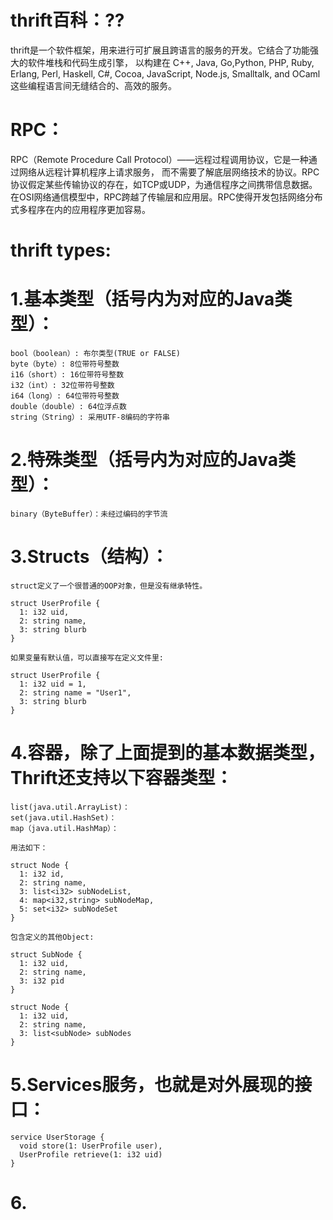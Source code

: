 # thrift百科：??

thrift是一个软件框架，用来进行可扩展且跨语言的服务的开发。它结合了功能强大的软件堆栈和代码生成引擎，
以构建在 C++, Java, Go,Python, PHP, Ruby, Erlang, Perl, Haskell, C#, Cocoa, JavaScript, Node.js, 
Smalltalk, and OCaml 这些编程语言间无缝结合的、高效的服务。

# RPC：

RPC（Remote Procedure Call Protocol）——远程过程调用协议，它是一种通过网络从远程计算机程序上请求服务，
而不需要了解底层网络技术的协议。RPC协议假定某些传输协议的存在，如TCP或UDP，为通信程序之间携带信息数据。
在OSI网络通信模型中，RPC跨越了传输层和应用层。RPC使得开发包括网络分布式多程序在内的应用程序更加容易。

# thrift types:

# 1.基本类型（括号内为对应的Java类型）：

    bool（boolean）: 布尔类型(TRUE or FALSE)
    byte（byte）: 8位带符号整数
    i16（short）: 16位带符号整数
    i32（int）: 32位带符号整数
    i64（long）: 64位带符号整数
    double（double）: 64位浮点数
    string（String）: 采用UTF-8编码的字符串

# 2.特殊类型（括号内为对应的Java类型）：

    binary（ByteBuffer）：未经过编码的字节流

# 3.Structs（结构）：

    struct定义了一个很普通的OOP对象，但是没有继承特性。
    
    struct UserProfile {
      1: i32 uid,
      2: string name,
      3: string blurb
    }
    
    如果变量有默认值，可以直接写在定义文件里:
    
    struct UserProfile {
      1: i32 uid = 1,
      2: string name = "User1",
      3: string blurb
    }

# 4.容器，除了上面提到的基本数据类型，Thrift还支持以下容器类型：

    list(java.util.ArrayList)：
    set(java.util.HashSet)：
    map（java.util.HashMap）：
    
    用法如下：
    
    struct Node {
      1: i32 id,
      2: string name,
      3: list<i32> subNodeList,
      4: map<i32,string> subNodeMap,
      5: set<i32> subNodeSet
    }
    
    包含定义的其他Object:
    
    struct SubNode {
      1: i32 uid,
      2: string name,
      3: i32 pid
    }
    
    struct Node {
      1: i32 uid,
      2: string name,
      3: list<subNode> subNodes
    }

# 5.Services服务，也就是对外展现的接口：

    service UserStorage {
      void store(1: UserProfile user),
      UserProfile retrieve(1: i32 uid)
    }

# 6.
